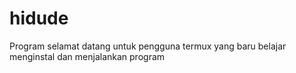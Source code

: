 # hidude
Program selamat datang untuk pengguna termux yang baru belajar menginstal dan menjalankan program
